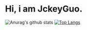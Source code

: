 # Hi, i am JckeyGuo.
![Anurag's github stats](https://github-readme-stats.vercel.app/api?username=JackeyGuo&show_icons=true&theme=cobalt)
[![Top Langs](https://github-readme-stats.vercel.app/api/top-langs/?username=JackeyGuo&layout=compact)](https://github.com/anuraghazra/github-readme-stats)


